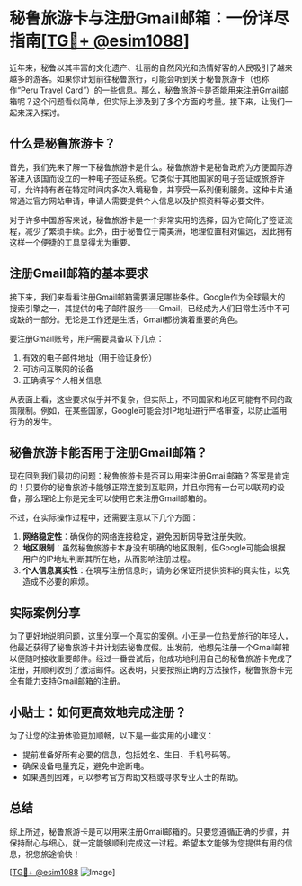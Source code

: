# 秘鲁旅游卡与注册Gmail邮箱：一份详尽指南[[TG💪+ @esim1088](https://t.me/s/esim1088)]

近年来，秘鲁以其丰富的文化遗产、壮丽的自然风光和热情好客的人民吸引了越来越多的游客。如果你计划前往秘鲁旅行，可能会听到关于秘鲁旅游卡（也称作“Peru Travel Card”）的一些信息。那么，秘鲁旅游卡是否能用来注册Gmail邮箱呢？这个问题看似简单，但实际上涉及到了多个方面的考量。接下来，让我们一起来深入探讨。

## 什么是秘鲁旅游卡？

首先，我们先来了解一下秘鲁旅游卡是什么。秘鲁旅游卡是秘鲁政府为方便国际游客进入该国而设立的一种电子签证系统。它类似于其他国家的电子签证或旅游许可，允许持有者在特定时间内多次入境秘鲁，并享受一系列便利服务。这种卡片通常通过官方网站申请，申请人需要提供个人信息以及护照资料等必要文件。

对于许多中国游客来说，秘鲁旅游卡是一个非常实用的选择，因为它简化了签证流程，减少了繁琐手续。此外，由于秘鲁位于南美洲，地理位置相对偏远，因此拥有这样一个便捷的工具显得尤为重要。

## 注册Gmail邮箱的基本要求

接下来，我们来看看注册Gmail邮箱需要满足哪些条件。Google作为全球最大的搜索引擎之一，其提供的电子邮件服务——Gmail，已经成为人们日常生活中不可或缺的一部分。无论是工作还是生活，Gmail都扮演着重要的角色。

要注册Gmail账号，用户需要具备以下几点：
1. 有效的电子邮件地址（用于验证身份）
2. 可访问互联网的设备
3. 正确填写个人相关信息

从表面上看，这些要求似乎并不复杂，但实际上，不同国家和地区可能有不同的政策限制。例如，在某些国家，Google可能会对IP地址进行严格审查，以防止滥用行为的发生。

## 秘鲁旅游卡能否用于注册Gmail邮箱？

现在回到我们最初的问题：秘鲁旅游卡是否可以用来注册Gmail邮箱？答案是肯定的！只要你的秘鲁旅游卡能够正常连接到互联网，并且你拥有一台可以联网的设备，那么理论上你是完全可以使用它来注册Gmail邮箱的。

不过，在实际操作过程中，还需要注意以下几个方面：
1. **网络稳定性**：确保你的网络连接稳定，避免因断网导致注册失败。
2. **地区限制**：虽然秘鲁旅游卡本身没有明确的地区限制，但Google可能会根据用户的IP地址判断其所在地，从而影响注册过程。
3. **个人信息真实性**：在填写注册信息时，请务必保证所提供资料的真实性，以免造成不必要的麻烦。

## 实际案例分享

为了更好地说明问题，这里分享一个真实的案例。小王是一位热爱旅行的年轻人，他最近获得了秘鲁旅游卡并计划去秘鲁度假。出发前，他想先注册一个Gmail邮箱以便随时接收重要邮件。经过一番尝试后，他成功地利用自己的秘鲁旅游卡完成了注册，并顺利收到了激活邮件。这表明，只要按照正确的方法操作，秘鲁旅游卡完全有能力支持Gmail邮箱的注册。

## 小贴士：如何更高效地完成注册？

为了让您的注册体验更加顺畅，以下是一些实用的小建议：
- 提前准备好所有必要的信息，包括姓名、生日、手机号码等。
- 确保设备电量充足，避免中途断电。
- 如果遇到困难，可以参考官方帮助文档或寻求专业人士的帮助。

## 总结

综上所述，秘鲁旅游卡是可以用来注册Gmail邮箱的。只要您遵循正确的步骤，并保持耐心与细心，就一定能够顺利完成这一过程。希望本文能够为您提供有用的信息，祝您旅途愉快！

[[TG💪+ @esim1088](https://t.me/s/esim1088) ![Image](https://i.postimg.cc/4NQfJmqS/Snipaste-2025-05-13-00-14-12.png)]